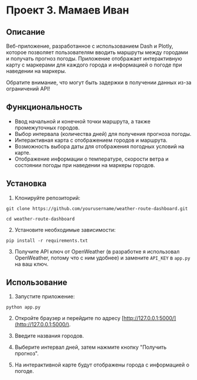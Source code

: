 # Проект 3. Мамаев Иван

## Описание

Веб-приложение, разработанное с использованием Dash и Plotly, которое позволяет пользователям вводить маршруты между городами и получать прогноз погоды. Приложение отображает интерактивную карту с маркерами для каждого города и информацией о погоде при наведении на маркеры.

Обратите внимание, что могут быть задержки в получении данных из-за ограничений API!

## Функциональность

- Ввод начальной и конечной точки маршрута, а также промежуточных городов.
- Выбор интервала (количества дней) для получения прогноза погоды.
- Интерактивная карта с отображением городов и маршрута.
- Возможность выбора даты для отображения погодных условий на карте.
- Отображение информации о температуре, скорости ветра и состоянии погоды при наведении на маркеры городов.

## Установка

1. Клонируйте репозиторий:

`git clone https://github.com/yourusername/weather-route-dashboard.git`

`cd weather-route-dashboard`


2. Установите необходимые зависимости:

`pip install -r requirements.txt`


3. Получите API ключ от OpenWeather (в разработке я использовал OpenWeather, потому что с ним удобнее) и замените `API_KEY` в `app.py` на ваш ключ.

## Использование

1. Запустите приложение:

`python app.py`


2. Откройте браузер и перейдите по адресу [http://127.0.0.1:5000/](http://127.0.0.1:5000/).

3. Введите названия городов.
4. Выберите интервал дней, затем нажмите кнопку "Получить прогноз".
5. На интерактивной карте будут отображены города с информацией о погоде.
